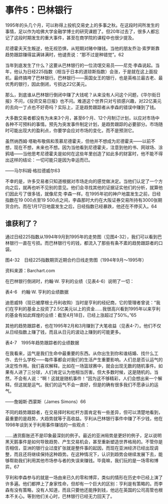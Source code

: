 # 事件5：巴林银行

1995年的头几个月，可以称得上投机交易史上的多事之秋。在这段时间所发生的事情，足以作为哈佛大学金融学博士的研究课题了。但20年过去了，很多人都忘记了这段时期发生的重大事件，甚至在商学院的课程中也很少提及。

尼德霍夫天生叛逆，他无视恐惧，从短期对赌中赚钱。当他的朋友乔治·索罗斯靠趋势跟踪赚得盆满钵满时，他谴责说：“那不过是种错觉”。62

当年到底发生了什么？这要从巴林银行的一位流氓交易员——尼克·李森说起。当年，他认为日经225指数（相当于日本的道琼斯指数）会涨，于是就在这上面投机，最终搞垮了巴林银行。巴林银行——英国女王的银行，也是英格兰最古老、最优秀的银行，因此倒闭，亏损达22亿美元。

那么，到底谁从巴林银行倒闭中赚了大钱呢？从来没有人问这个问题，《华尔街日报》不问，《投资交易日报》也不问。难道这个世界只对亏损感兴趣，对22亿美元的去向一丁点也不好奇吗？实际上，正是趋势跟踪者从李森的错误中赚到了钱。

大多数交易者都没有为未来3个月，甚至6个月、12个月制订计划，以应对市场中各种不可预料的事情。预先为突发事件制定计划，是趋势跟踪的必要部分。市场随时可能出现大的盈利点，你要学会应对市场的变化，而不是预测它。

虽然纳西姆·塔勒布敬佩和羡慕尼德霍夫，但他并不想成为尼德霍夫——以前不想，现在不想，未来也不想。因为当他看到尼德霍夫，注意到他的书、网球场、涂鸦墙——当他思考尼德霍夫是如何在这些年里创造了如此多的财富时，他不能不得出这样的结论：一切可能只是因为幸运而已。

——马尔科姆·格拉德威尔63

不幸的是，许多交易者只知道根据对市场走向的感觉做决定。当他们认定了一个方向之后，就再也听不见别的意见。他们会寻找其他的证据证实他们的分析，就算他们因此亏了很多钱，就像尼克·李森一样。在1995年初的神户地震发生之前，日经指数在19 000点至19 500点之间，李森那时大约在大阪证券交易所持有3000张期货合约。而在1月17日地震发生之后，日经指数已经暴跌，他还在不停买入。64

## 谁获利了？

通过日经225指数从1994年9月到1995年的走势图（见图4-32），我们可以看到巴林银行一直在亏损。而巴林银行亏的钱，都流入了那些有条不紊的趋势跟踪者的口袋。

[](http://popImage?src='../Images/222-1.jpg')

图4-32　日经225指数期货近期合约日线走势图（1994年9月～1995年）

资料来源：Barchart.com

在巴林银行倒闭时，约翰·W. 亨利的业绩（见表4-6）说明了一切：

表4-6　约翰·W. 亨利的业绩数据

[](http://popImage?src='../Images/222-2.jpg')

迪恩威特（现已被摩根士丹利收购）当时是亨利的经纪商，它的管理者曾说：“我们在亨利的基金上投资了2.5亿美元以上的资金……我很高兴看到1995年以来亨利的基金有如此辉煌的业绩：截至4月18日，已经上涨超过了50%。”65

其他的趋势跟踪者，也在1995年2月和3月赚到了大笔收益（见表4-7）。他们不仅从日经指数上赚了钱，而且从日元的波动上赚到的可能更多。

表4-7　1995年趋势跟踪者的业绩数据

[](http://popImage?src='../Images/223-1.jpg')

在我看来，运气是我们生命中最重要的东西。从你出生到你和谁结婚、找什么工作、去什么学校——每件事都会对我们的生活产生重要影响。人们总是否认运气的决定性作用。我们喜欢解释。比如在一场篮球赛中，就会出现无数的随机事件。如果有人进了三分球，人们肯定认为他相当厉害。但大多数时候，这是随机的。当然，不会有人说：“啊！这就是随机事件！”因为这不够精彩，人们会想出来一个解释。但这就是运气。我们的运气不会一直好，但是的确有很多我们不愿承认的运气。

——詹姆斯·西蒙斯（James Simons）66

不同的趋势跟踪者，在交易择时和杠杆方面肯定有一些差异，但可以清楚地看到，最重要的是趋势，大趋势就等于高收益。亨利从巴林银行事件中赚了不少钱，他在1998年谈到关于利用事件赚钱的一些观点：

……通货膨胀还不是印象最深刻的例子。最近的亚洲局势是更好的例子，足以说明黑天鹅事件是如何导致趋势、产生交易机会，甚至重新塑造世界格局的。不管你是否相信，亚洲的银行业过度扩张就是整件事的起因，而现在亚洲经济已经出现调整，而且还将继续保持这种趋势。在这种情况下，认识到趋势会继续发展下去，能够帮助我们利用其他市场参与者的失误来赚钱。毕竟嘛，我们玩的是一场零和博弈。67

亨利和李森参与的就是一场由来已久的零和博弈，类似的情形在历史中已经上演了许多遍。他们都押上了身家性命，但却有一个巨大的区别：亨利是有策略的。而李森有没有策略，没有人知道，而且只要他还能挣到钱，他远在英国的公司高管也根本不关心。等到他们关心时，巴林银行已经无力回天了。
